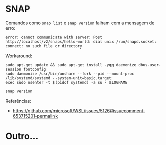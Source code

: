 # SNAP

Comandos como `snap list` e `snap version` falham com a mensagem de erro:

`error: cannot communicate with server: Post http://localhost/v2/snaps/hello-world: dial unix /run/snapd.socket: connect: no such file or directory`

Workaround:

```shellscript
sudo apt-get update && sudo apt-get install -yqq daemonize dbus-user-session fontconfig
sudo daemonize /usr/bin/unshare --fork --pid --mount-proc /lib/systemd/systemd --system-unit=basic.target
exec sudo nsenter -t $(pidof systemd) -a su - $LOGNAME

snap version
```

Referências:
- https://github.com/microsoft/WSL/issues/5126#issuecomment-653715201-permalink

# Outro...

